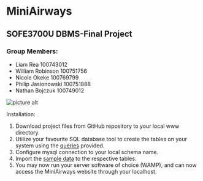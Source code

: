 # MiniAirways
## SOFE3700U DBMS-Final Project
### Group Members:

* Liam Rea 100743012
* William Robinson 100751756
* Nicole Okeke 100769799
* Philip Jasionowski 100751888
* Nathan Bojczuk 100749012 

![picture alt](https://c0.wallpaperflare.com/preview/609/547/661/departure-board.jpg)

Installation:
1. Download project files from GitHub repository to your local www directory.
2. Utilize your favourite SQL database tool to create the tables on your system using the [queries](https://github.com/PHILLJAY/DBMS-Final/blob/main/SQL_tables.txt) provided. 
3. Configure mysql connection to your local schema name.
4. Import the [sample data](https://github.com/PHILLJAY/DBMS-Final/tree/main/sample_data) to the respective tables.
5. You may now run your server software of choice (WAMP), and can now access the MiniAirways website through your localhost. 
